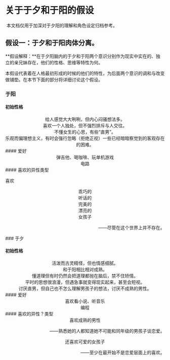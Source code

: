 # 关于**于夕**和**于阳**的假设

​		本文档仅用于加深对于夕阳的理解和角色设定归档参考。

## 假设一：于夕和于阳肉体分离。

​		**假设解释：**在于夕阳脑内的于夕和于阳两个意识分别作为现实中实在的、独立的亲兄妹存在，他们的性格、思维等特性为何。

​		本假设代表着在人格最初形成的时候的他们的特性，为后面两个意识的调和与改变做铺垫。在本节下面的部分将详细讨论这个假设。

### 于阳

#### 初始性格

<center>给人感觉大大咧咧，但内心闷骚想法多。</center>
<center>喜欢一个人独处，但不强烈排斥与人交往。</center>
<center>不懂女生的心思，有些“直男”。</center>
<center>乐观而偏理想主义，有时会强行忽略（拒绝正视）一些已经暗暗察觉到的客观存在的困难。</center>
#### 爱好

<center>弹吉他、喝咖啡、玩单机游戏</center>
<center>电路</center>
#### 喜欢的异性类型

喜欢

<center>乖巧的</center>
<center>听话的</center>
<center>完美的</center>
<center>漂亮的</center>
<center>女孩子</center>
<p align="right">——尽管在这个世界上并不存在。</p>
### 于夕

#### 初始性格

<center>活泼而古灵精怪，但也情感细腻。</center>
<center>和于阳相比相对成熟。</center>
<center>懂道理但有时仍然会把道理都抛在脑后，禁不住矫情。</center>
<center>平时的思想很浪漫，但遇急事就变得现实起来，甚至会短视。</center>
<center>讨厌直男，但自己也不怎么理解男孩子的想法，讨厌不成熟的男性。</center>
#### 爱好

<center>喜欢看小说、听音乐</center>
<center>编程</center>
#### 喜欢的异性？类型

<center>喜欢成熟的男性</center>
<p align="right">——熟悉她的人都知道她不可能和同年级的男孩子谈恋爱。</p>
<center>还喜欢可爱的女孩子</center>
<p align="right">——至少在最开始不是恋爱层面上的喜欢。</p>
